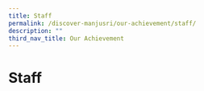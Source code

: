 ```yaml
---
title: Staff
permalink: /discover-manjusri/our-achievement/staff/
description: ""
third_nav_title: Our Achievement
---
```

# Staff
